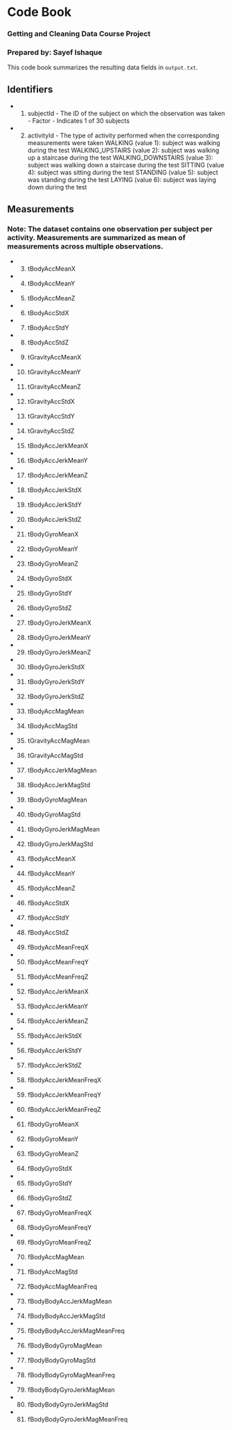 # Code Book
### Getting and Cleaning Data Course Project
### Prepared by: Sayef Ishaque

This code book summarizes the resulting data fields in `output.txt`.

## Identifiers

* 1. subjectId      - The ID of the subject on which the observation was taken
                    - Factor
                    - Indicates 1 of 30 subjects
               
* 2. activityId     - The type of activity performed when the corresponding measurements were taken
                    WALKING (value 1): subject was walking during the test
                    WALKING_UPSTAIRS (value 2): subject was walking up a staircase during the test
                    WALKING_DOWNSTAIRS (value 3): subject was walking down a staircase during the test
                    SITTING (value 4): subject was sitting during the test
                    STANDING (value 5): subject was standing during the test
                    LAYING (value 6): subject was laying down during the test
                    
## Measurements
### Note: The dataset contains one observation per subject per activity. Measurements are summarized as mean of measurements across multiple observations.

* 3. tBodyAccMeanX 
* 4. tBodyAccMeanY 
* 5. tBodyAccMeanZ 
* 6. tBodyAccStdX 
* 7. tBodyAccStdY 
* 8. tBodyAccStdZ 
* 9. tGravityAccMeanX 
* 10. tGravityAccMeanY 
* 11. tGravityAccMeanZ 
* 12. tGravityAccStdX 
* 13. tGravityAccStdY 
* 14. tGravityAccStdZ 
* 15. tBodyAccJerkMeanX 
* 16. tBodyAccJerkMeanY 
* 17. tBodyAccJerkMeanZ 
* 18. tBodyAccJerkStdX 
* 19. tBodyAccJerkStdY 
* 20. tBodyAccJerkStdZ 
* 21. tBodyGyroMeanX 
* 22. tBodyGyroMeanY 
* 23. tBodyGyroMeanZ 
* 24. tBodyGyroStdX 
* 25. tBodyGyroStdY 
* 26. tBodyGyroStdZ 
* 27. tBodyGyroJerkMeanX 
* 28. tBodyGyroJerkMeanY 
* 29. tBodyGyroJerkMeanZ 
* 30. tBodyGyroJerkStdX 
* 31. tBodyGyroJerkStdY 
* 32. tBodyGyroJerkStdZ 
* 33. tBodyAccMagMean 
* 34. tBodyAccMagStd 
* 35. tGravityAccMagMean 
* 36. tGravityAccMagStd 
* 37. tBodyAccJerkMagMean 
* 38. tBodyAccJerkMagStd 
* 39. tBodyGyroMagMean 
* 40. tBodyGyroMagStd 
* 41. tBodyGyroJerkMagMean 
* 42. tBodyGyroJerkMagStd 
* 43. fBodyAccMeanX 
* 44. fBodyAccMeanY 
* 45. fBodyAccMeanZ 
* 46. fBodyAccStdX 
* 47. fBodyAccStdY 
* 48. fBodyAccStdZ 
* 49. fBodyAccMeanFreqX 
* 50. fBodyAccMeanFreqY 
* 51. fBodyAccMeanFreqZ 
* 52. fBodyAccJerkMeanX 
* 53. fBodyAccJerkMeanY 
* 54. fBodyAccJerkMeanZ 
* 55. fBodyAccJerkStdX 
* 56. fBodyAccJerkStdY 
* 57. fBodyAccJerkStdZ 
* 58. fBodyAccJerkMeanFreqX 
* 59. fBodyAccJerkMeanFreqY 
* 60. fBodyAccJerkMeanFreqZ 
* 61. fBodyGyroMeanX 
* 62. fBodyGyroMeanY 
* 63. fBodyGyroMeanZ 
* 64. fBodyGyroStdX 
* 65. fBodyGyroStdY 
* 66. fBodyGyroStdZ 
* 67. fBodyGyroMeanFreqX 
* 68. fBodyGyroMeanFreqY 
* 69. fBodyGyroMeanFreqZ 
* 70. fBodyAccMagMean 
* 71. fBodyAccMagStd 
* 72. fBodyAccMagMeanFreq 
* 73. fBodyBodyAccJerkMagMean 
* 74. fBodyBodyAccJerkMagStd 
* 75. fBodyBodyAccJerkMagMeanFreq 
* 76. fBodyBodyGyroMagMean 
* 77. fBodyBodyGyroMagStd 
* 78. fBodyBodyGyroMagMeanFreq 
* 79. fBodyBodyGyroJerkMagMean 
* 80. fBodyBodyGyroJerkMagStd 
* 81. fBodyBodyGyroJerkMagMeanFreq 

               


